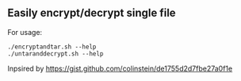 ## Easily encrypt/decrypt single file

For usage:
```
./encryptandtar.sh --help
./untaranddecrypt.sh --help
```

Inpsired by https://gist.github.com/colinstein/de1755d2d7fbe27a0f1e
